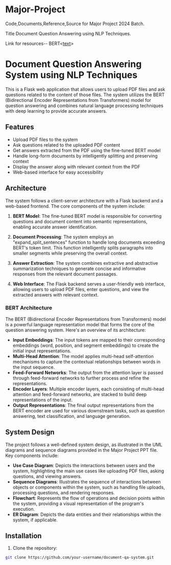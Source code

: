 # Major-Project
Code,Documents,Reference,Source for Major Project 2024 Batch.

Title
Document Question Answering using NLP Techniques.


Link for resources-- BERT<[text](https://towardsdatascience.com/bert-explained-state-of-the-art-language-model-for-nlp-f8b21a9b6270)>

# Document Question Answering System using NLP Techniques

This is a Flask web application that allows users to upload PDF files and ask questions related to the content of those files. The system utilizes the BERT (Bidirectional Encoder Representations from Transformers) model for question answering and combines natural language processing techniques with deep learning to provide accurate answers.

## Features

- Upload PDF files to the system
- Ask questions related to the uploaded PDF content
- Get answers extracted from the PDF using the fine-tuned BERT model
- Handle long-form documents by intelligently splitting and preserving context
- Display the answer along with relevant context from the PDF
- Web-based interface for easy accessibility

## Architecture

The system follows a client-server architecture with a Flask backend and a web-based frontend. The core components of the system include:

1. **BERT Model**: The fine-tuned BERT model is responsible for converting questions and document content into semantic representations, enabling accurate answer identification.

2. **Document Processing**: The system employs an "expand_split_sentences" function to handle long documents exceeding BERT's token limit. This function intelligently splits paragraphs into smaller segments while preserving the overall context.

3. **Answer Extraction**: The system combines extractive and abstractive summarization techniques to generate concise and informative responses from the relevant document passages.

4. **Web Interface**: The Flask backend serves a user-friendly web interface, allowing users to upload PDF files, enter questions, and view the extracted answers with relevant context.

### BERT Architecture

The BERT (Bidirectional Encoder Representations from Transformers) model is a powerful language representation model that forms the core of the question answering system. Here's an overview of its architecture:

- **Input Embeddings**: The input tokens are mapped to their corresponding embeddings (word, position, and segment embeddings) to create the initial input representations.
- **Multi-Head Attention**: The model applies multi-head self-attention mechanisms to capture the contextual relationships between words in the input sequence.
- **Feed-Forward Networks**: The output from the attention layer is passed through feed-forward networks to further process and refine the representations.
- **Encoder Layers**: Multiple encoder layers, each consisting of multi-head attention and feed-forward networks, are stacked to build deep representations of the input.
- **Output Representations**: The final output representations from the BERT encoder are used for various downstream tasks, such as question answering, text classification, and language generation.

## System Design

The project follows a well-defined system design, as illustrated in the UML diagrams and sequence diagrams provided in the Major Project PPT file. Key components include:

- **Use Case Diagram**: Depicts the interactions between users and the system, highlighting the main use cases like uploading PDF files, asking questions, and viewing answers.
- **Sequence Diagrams**: Illustrates the sequence of interactions between objects or components within the system, such as handling file uploads, processing questions, and rendering responses.
- **Flowchart**: Represents the flow of operations and decision points within the system, providing a visual representation of the program's execution.
- **ER Diagram**: Depicts the data entities and their relationships within the system, if applicable.

## Installation

1. Clone the repository:

```bash
git clone https://github.com/your-username/document-qa-system.git